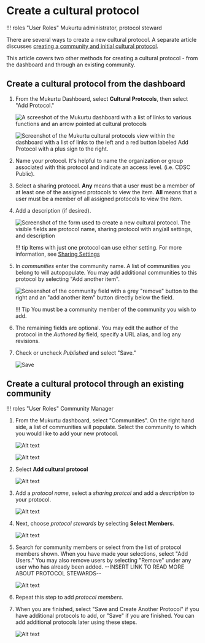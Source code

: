 # Create a cultural protocol

!!! roles "User Roles"
    Mukurtu administrator, protocol steward

There are several ways to create a new cultural protocol. A separate article discusses [creating a community and initial cultural protocol](Create-a-community-and-initial-cultural-protocol.md).

This article covers two other methods for creating a cultural protocol - from the dashboard and through an existing community.

## Create a cultural protocol from the dashboard

1. From the Mukurtu Dashboard, select **Cultural Protocols**, then select "Add Protocol."

     ![A screeshot of the Mukurtu dashboard with a list of links to various functions and an arrow pointed at cultural protocols](../_embeds/Createprotocol6.png)

     ![Screenshot of the Mukurtu cultural protocols view within the dashboard with a list of links to the left and a red button labeled Add Protocol with a plus sign to the right.](../_embeds/create-protocol-11.png)

2. Name your protocol. It's helpful to name the organization or group associated with this protocol and indicate an access level. (i.e. CDSC Public).

3. Select a sharing protocol. **Any** means that a user must be a member of at least one of the assigned protocols to view the item. **All** means that a user must be a member of all assigned protocols to view the item. 

4. Add a description (if desired).

    ![Screenshot of the form used to create a new cultural protocol. The visible fields are protocol name, sharing protocol with any/all settings, and description](../_embeds/createprotocol1.png)

    !!! tip
        Items with just one protocol can use either setting. For more information, see [Sharing Settings](SharingSettings.md) 


5. In *communities* enter the community name. A list of communities you belong to will autopopulate. You may add additional communities to this protocol by selecting "Add another item". 

    ![Screenshot of the community field with a grey "remove" button to the right and an "add another item" button directly below the field.](../_embeds/Createprotocol09.png)

    !!! Tip
        You must be a community member of the community you wish to add.

6. The remaining fields are optional. You may edit the author of the protocol in the *Authored by* field, specify a URL alias, and log any revisions. 

7. Check or uncheck *Published* and select "Save."

    ![Save](../_embeds/CreateProtocol5.png) 

## Create a cultural protocol through an existing community

!!! roles "User Roles"
    Community Manager

1. From the Mukurtu dashboard, select "Communities". On the right hand side, a list of communities will populate. Select the community to which you would like to add your new protocol.

    ![Alt text](../_embeds/create-protocol-12.png)

    ![Alt text](../_embeds/create-protocol-13.png)

2. Select **Add cultural protocol**

    ![Alt text](../_embeds/create-protocol-14.png)

3. Add a *protocol name*, select a *sharing protcol* and add a *description* to your protocol. 

    ![Alt text](../_embeds/create-protocol-15.png)

4. Next, choose *protocol stewards* by selecting **Select Members**. 

    ![Alt text](../_embeds/create-protocol-16.png)

5. Search for community members or select from the list of protocol members shown. When you have made your selections, select "Add Users." You may also remove users by selecting "Remove" under any user who has already been added. --INSERT LINK TO READ MORE ABOUT PROTOCOL STEWARDS--

    ![Alt text](../_embeds//create-protocol-17.png)

5. Repeat this step to add *protocol members*.

6. When you are finished, select "Save and Create Another Protocol" if you have additional protocols to add, or "Save" if you are finished. You can add additional protocols later using these steps.

    ![Alt text](../_embeds//create-protocol-18.png)